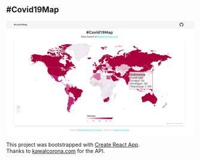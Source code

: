 ## #Covid19Map

![solarized vim](https://github.com/MuhamadIsmuaji/covid19map/blob/default-branch/src/app-ss-new.png)


This project was bootstrapped with [Create React App](https://github.com/facebook/create-react-app).<br/>
Thanks to [kawalcorona.com](https://kawalcorona.com) for the API.
